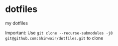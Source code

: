 # dotfiles
my dotfiles

Important: Use ```git clone --recurse-submodules -j8 git@github.com:Shinwoir/dotfiles.git``` to clone
